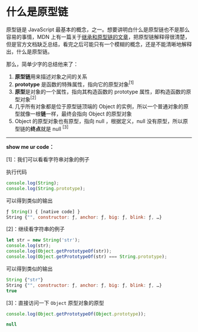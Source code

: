 # 什么是原型链

原型链是 JavaScript 最基本的概念，之一。想要讲明白什么是原型链也不是那么容易的事情，MDN 上有一篇关于[继承和原型链的文章](https://developer.mozilla.org/en-US/docs/Web/JavaScript/Inheritance_and_the_prototype_chain)，把原型链解释得很清楚，但是官方文档缺乏总结，看完之后可能只有一个模糊的概念，还是不能清晰地解释出，什么是原型链。

那么，简单少字的总结他来了：

1. **原型链**用来描述对象之间的关系
2. **prototype** 是函数的特殊属性，指向它的原型对象<sup>\[1\]</sup>
3. **原型**是对象的一个属性，指向其构造函数的 prototype 属性，即构造函数的原型对象<sup>\[2\]</sup>
4. 几乎所有对象都是位于原型链顶端的 Object 的实例，所以一个普通对象的原型就像一根**链**一样，最终会指向 Object 的原型对象
5. Object 的原型对象也有原型，指向 null ，根据定义，null 没有原型，所以原型链的**终点**就是 null <sup>\[3\]</sup>

----

**show me ur code：**

\[1\]：我们可以看看字符串对象的例子

执行代码

```JavaScript
console.log(String);
console.log(String.prototype);
```

可以得到类似的输出

```JavaScript
ƒ String() { [native code] }
String {"", constructor: ƒ, anchor: ƒ, big: ƒ, blink: ƒ, …}
```

\[2\]：继续看字符串的例子

```JavaScript
let str = new String('str');
console.log(str);
console.log(Object.getPrototypeOf(str));
console.log(Object.getPrototypeOf(str) === String.prototype);
```

可以得到类似的输出

```JavaScript
String {"str"}
String {"", constructor: ƒ, anchor: ƒ, big: ƒ, blink: ƒ, …}
true
```

\[3\]：直接访问一下 `Object` 原型对象的原型

```JavaScript
console.log(Object.getPrototypeOf(Object.prototype));
```

```JavaScript
null
```
